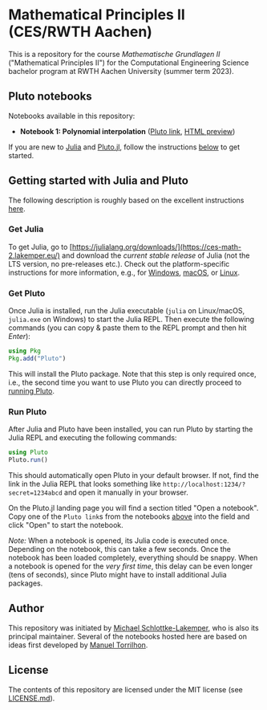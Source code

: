 # Mathematical Principles II (CES/RWTH Aachen)
This is a repository for the course *Mathematische Grundlagen II*
("Mathematical Principles II") for the Computational Engineering Science
bachelor program at RWTH Aachen University (summer term 2023).

## Pluto notebooks
Notebooks available in this repository:
* **Notebook 1: Polynomial interpolation**
  ([Pluto link](https://raw.githubusercontent.com/amrueda/ces-math-2/main/notebooks/polynomial_interpolation.jl),
   [HTML preview](https://amrueda.github.io/ces-math-2/polynomial_interpolation.html))

If you are new to [Julia](https://julialang.org) and [Pluto.jl](https://github.com/fonsp/Pluto.jl),
follow the instructions [below](#getting-started-with-julia-and-pluto) to get started.

## Getting started with Julia and Pluto
The following description is roughly based on the excellent instructions
[here](https://computationalthinking.mit.edu/Spring21/installation/).

### Get Julia
To get Julia, go to
[https://julialang.org/downloads/](https://ces-math-2.lakemper.eu/)
and download the *current stable release*
of Julia (not the LTS version, no pre-releases etc.). Check out the
platform-specific instructions for more information, e.g., for
[Windows](https://julialang.org/downloads/platform/#windows),
[macOS](https://julialang.org/downloads/platform/#macos), or
[Linux](https://julialang.org/downloads/platform/#linux_and_freebsd).

### Get Pluto
Once Julia is installed, run the Julia executable
(`julia` on Linux/macOS, `julia.exe` on Windows) to start the Julia REPL. Then
execute the following commands (you can copy & paste them to the REPL prompt and
then hit *Enter*):
```julia
using Pkg
Pkg.add("Pluto")
```
This will install the Pluto package. Note that this step is only required once,
i.e., the second time you want to use Pluto you can directly proceed to
[running Pluto](#run-pluto).

### Run Pluto
After Julia and Pluto have been installed, you can run Pluto by starting the
Julia REPL and executing the following commands:
```julia
using Pluto
Pluto.run()
```
This should automatically open Pluto in your default browser. If not, find the
link in the Julia REPL that looks something like
`http://localhost:1234/?secret=1234abcd` and open it manually in your browser.

On the Pluto.jl landing page you will find a section titled "Open a notebook".
Copy one of the `Pluto link`s from the notebooks [above](#pluto-notebooks) into
the field and click "Open" to start the notebook.

*Note:* When a notebook is opened, its Julia code is executed once. Depending on
the notebook, this can take a few seconds. Once the notebook has been loaded
completely, everything should be snappy. When a notebook is opened for the *very
first time*, this delay can be even longer (tens of seconds), since Pluto might
have to install additional Julia packages.

## Author
This repository was initiated by [Michael Schlottke-Lakemper](https://lakemper.eu),
who is also its principal maintainer. Several of the notebooks hosted here are
based on ideas first developed by [Manuel Torrilhon](https://www.acom.rwth-aachen.de).

## License
The contents of this repository are licensed under the MIT license (see
[LICENSE.md](LICENSE.md)).
